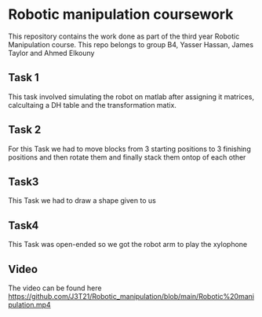 # Robotic manipulation coursework 
This repository contains the work done as part of the third year Robotic Manipulation course. This repo belongs to group B4, Yasser Hassan, James Taylor and Ahmed Elkouny
## Task 1 
This task involved simulating the robot on matlab after assigning it matrices, calcultaing a DH table and the transformation matix.
## Task 2
For this Task we had to move blocks from 3 starting positions to 3 finishing positions and then rotate them and finally stack them ontop of each other
## Task3
This Task we had to draw a shape given to us
## Task4
This Task was open-ended so we got the robot arm to play the xylophone
## Video
The video can be found here
https://github.com/J3T21/Robotic_manipulation/blob/main/Robotic%20manipulation.mp4
